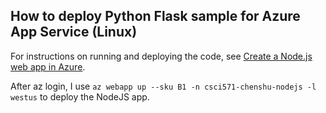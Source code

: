 ## How to deploy Python Flask sample for Azure App Service (Linux)

For instructions on running and deploying the code, see [Create a Node.js web app in Azure](https://docs.microsoft.com/en-us/azure/app-service/quickstart-nodejs).

After az login, I use `az webapp up --sku B1 -n csci571-chenshu-nodejs -l westus` to deploy the NodeJS app.